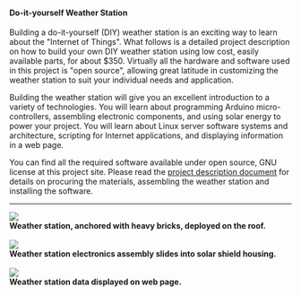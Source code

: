 <html>
<body>
<h4>Do-it-yourself Weather Station</h4>
<p>
Building a do-it-yourself (DIY) weather station is an exciting way to learn about the "Internet of Things".  What follows is a detailed project description on how to build your own DIY weather station using low cost, easily available parts, for about $350.  Virtually all the hardware and software used in this project is "open source", allowing great latitude in customizing the weather station to suit your individual needs and application.
</p>
<p>
Building the weather station will give you an excellent introduction to a variety of technologies.  You will learn about programming Arduino micro-controllers, assembling electronic components, and using solar energy to power your project.  You will learn about Linux server software systems and architecture, scripting for Internet applications, and displaying information in a web page.
</p>
<p>
You can find all the required software available under open source, GNU license at this project site.  Please read the <a href="DIY Weather Project Description.pdf">project description document</a> for details on procuring the materials, assembling the weather station and installing the software.
</p>
<hr>
<img src="./images/WeatherStation.jpg"><br>
<b>Weather station, anchored with heavy bricks, deployed on the roof.</b>
<br><br>
<img src="./images/WeatherStationElectronics_assembly.jpg"><br>
<b>Weather station electronics assembly slides into solar shield housing.</b>
<br><br>
<img src="./images/WeatherWebPage.jpg"><br>
<b>Weather station data displayed on web page.</b>
<br>
</body>
</html>
